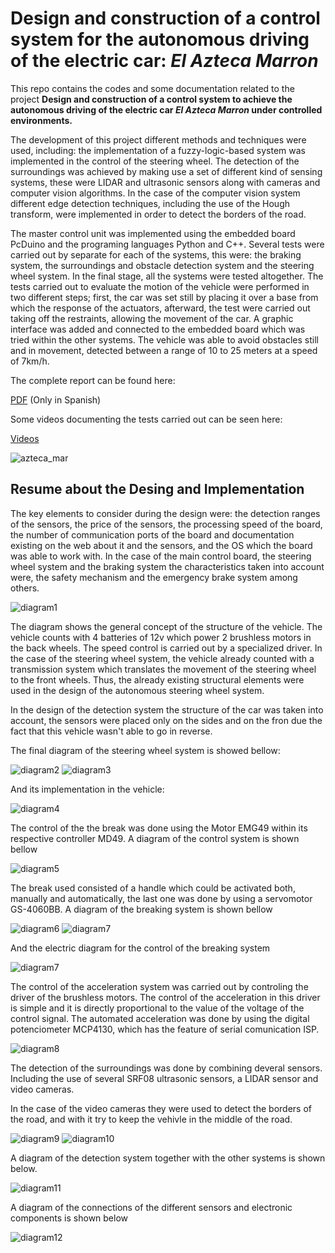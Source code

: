 # Design and construction of a control system for the autonomous driving of the electric car: *El Azteca Marron*

This repo contains the codes and some documentation related to the project **Design and construction of a control system to
achieve the autonomous driving of the electric car *El Azteca Marron* under controlled environments.** 

The development of this project different methods and techniques were used, including: the implementation of a fuzzy-logic-based system was implemented in the control of the steering wheel. The detection of the surroundings was achieved by making use a set of different kind of sensing systems, these were LIDAR and ultrasonic sensors along with cameras and computer vision algorithms. In the case of the computer vision system different edge detection techniques, including the use of the Hough transform, were implemented in order to detect the borders of the road.

The master control unit was implemented using the embedded board PcDuino and the programing languages Python and C++. Several tests were carried out by separate for each of the systems, this were: the braking system, the surroundings and obstacle detection system and the steering wheel system. In the final stage, all the systems were tested altogether. The tests carried out to evaluate the
motion of the vehicle were performed in two different steps; first, the car was set still by placing it over a base from which the response of the actuators, afterward, the test were carried out taking off the restraints, allowing the movement of the car. A graphic interface was added and connected to the embedded board which was tried within the other systems. The vehicle was able to avoid obstacles still and in movement, detected between a range of 10 to 25 meters at a speed of 7km/h.

The complete report can be found here:

[PDF](https://drive.google.com/open?id=1AQz76EegUP3XW2wpDUsQXpY6KcQkYidY) (Only in Spanish)

Some videos documenting the tests carried out can be seen here:

[Videos](https://www.youtube.com/channel/UCT0Ob93REGyEb-Z6Aw5lSOA)

![azteca_mar](Reporte_Final/imagenes/AM.jpeg)

## Resume about the Desing and Implementation

The key elements to consider during the design were: the detection ranges of the sensors, the price of the sensors, the processing speed of the board, the number of communication ports of the board and documentation existing on the web about it and the sensors, and the OS which the board was able to work with. In the case of the main control board, the steering wheel system and the braking system the characteristics taken into account were, the safety mechanism and the emergency brake system among others. 

![diagram1](Reporte_Final/imagenes/disenio_conceptual.jpg)

The diagram shows the general concept of the structure of the vehicle. The vehicle counts with 4 batteries of 12v which power 2 brushless motors in the back wheels. The speed control is carried out by a specialized driver. In the case of the steering wheel system, the vehicle already counted with a transmission system which translates the movement of the steering wheel to the front wheels. Thus, the already existing structural elements were used in the design of the autonomous steering wheel system. 

In the design of the detection system the structure of the car was taken into account, the sensors were placed only on the sides and on the fron due the fact that this vehicle wasn't able to go in reverse. 

The final diagram of the steering wheel system is showed bellow:

![diagram2](Reporte_Final/imagenes/dfinala.JPG)
![diagram3](Reporte_Final/imagenes/dfinalb.JPG)

And its implementation in the vehicle:

![diagram4](Reporte_Final/imagenes/dir_estructura.jpg)

The control of the the break was done using the Motor EMG49 within its respective controller MD49. A diagram of the control system is shown bellow

![diagram5](Reporte_Final/imagenes/DBA.png)

The break used consisted of a handle which could be activated both, manually and automatically, the last one was done by using a  servomotor GS-4060BB. A diagram of the breaking system is shown bellow

![diagram6](Reporte_Final/imagenes/freno_final.jpg)
![diagram7](Reporte_Final/imagenes/freno_puesto.jpg)

And the electric diagram for the control of the breaking system

![diagram7](Reporte_Final/imagenes/freno_circuito.jpg)

The control of the acceleration system was carried out by controling the driver of the brushless motors. The control of the acceleration in this driver is simple and it is directly proportional to the value of the voltage of the control signal. The automated acceleration was done by using the digital potenciometer MCP4130, which has the feature of serial comunication ISP.

![diagram8](Reporte_Final/imagenes/acel_circuito.jpg)

The detection of the surroundings was done by combining deveral sensors. Including the use of several SRF08 ultrasonic sensors, a LIDAR sensor and video cameras. 


In the case of the video cameras they were used to detect the borders of the road, and with it try to keep the vehivle in the middle of the road. 

![diagram9](Reporte_Final/imagenes/image_bordes.jpg)
![diagram10](Reporte_Final/imagenes/Image_yellow.jpg)

A diagram of the detection system together with the other systems is shown below.

![diagram11](Reporte_Final/imagenes/arquitectura1.png)

A diagram of the connections of the different sensors and electronic components is shown below

![diagram12](Reporte_Final/imagenes/diagrama_general.jpg)



